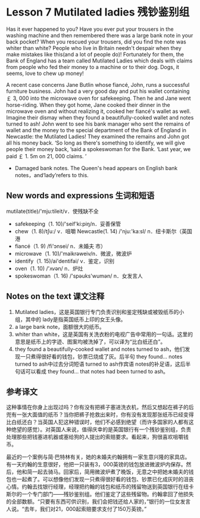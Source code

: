 # Lesson 7 Mutilated ladies 残钞鉴别组
Has it ever happened to you? Have you ever put your trousers in the washing machine and then remembered there was a large bank note in your back pocket? When you rescued your trousers, did you find the note was whiter than white? People who live in Britain needn't despair when they make mistakes like this(and a lot of people do)! Fortunately for them, the Bank of England has a team called Mutilated Ladies which deals with claims from people who fed their money to a machine or to their dog. Dogs, it seems, love to chew up money!

A recent case concerns Jane Butlin whose fiancé, John, runs a successful furniture business. John had a very good day and put his wallet containing ￡ 3, 000 into the microwave oven for safekeeping. Then he and Jane went horse-riding. When they got home, Jane cooked their dinner in the microwave oven and without realizing it, cooked her fiancé's wallet as well. Imagine their dismay when they found a beautifully-cooked wallet and notes turned to ash! John went to see his bank manager who sent the remains of wallet and the money to the special department of the Bank of England in Newcastle: the Mutilated Ladies! They examined the remains and John got all his money back. ‘So long as there's something to identify, we will give people their money back, ’said a spokeswoman for the Bank. ‘Last year, we paid ￡ 1. 5m on 21, 000 claims. ’

* Damaged bank notes. The Queen's head appears on English bank notes，and‘lady’refers to this.

## New words and expressions 生词和短语

mutilate(title)/'mju:tileit/v．使残缺不全
* safekeeping（1. 10)/'seif'ki:piŋ/n．妥善保管
* chew（1. 8)/tʃu:/ v．咀嚼
	Newcastle(1. 14) /'nju:'ka:sl/ n．纽卡斯尔（英国港
* fiancé（1. 9) /fi'ɔnsei/ n．未婚夫 市）
* microwave（1. 10)/'maikrəweiv/n．微波，微波炉
* identify（1. 15)/ai'dentifai/ v．鉴定，识别
* oven（1. 10) /'ʌvən/ n．炉灶
* spokeswoman（1. 16) /'spəuks'wumən/ n．女发言人

## Notes on the text 课文注释

1. Mutilated ladies，这是英国银行专门负责识别和鉴定残缺或被毁纸币的小组，其中的 lady是指英国纸币上印的女王头像。
2. a large bank note，面额很大的纸币。
3. whiter than white，这是英国有关洗衣粉的电视广告中常用的一句话。这里的意思是纸币上的字迹、图案均被洗掉了，可以译为“比白纸还白”。
4. they found a beautifully-cooked wallet and notes turned to ash，他们发现一只煮得很好看的钱包，钞票已烧成了灰。后半句 they found… notes turned to ash中过去分词短语 turned to ash作宾语 notes的补足语，这后半句话可以看成 they found… that notes had been turned to ash。

## 参考译文

这种事情在你身上出现过吗？你有没有把裤子塞进洗衣机，然后又想起在裤子的后兜有一张大面值的纸币？当你把裤子抢救出来时，你有没有发现那张纸币已经变得比白纸还白？当英国人犯这种错误时，他们不必感到绝望（而许多国家的人都有这种绝望的感觉）。对英国人来说，值得庆幸的是英国银行有一个残钞鉴别组，负责处理那些把钱塞进机器或塞给狗的人提出的索赔要求。看起来，狗很喜欢咀嚼钱币。

最近的一个案例与简·巴特林有关，她的未婚夫约翰拥有一家生意兴隆的家具店。有一天约翰的生意很好，他把一只装有3，000英镑的钱包放进微波炉内保存。然后，他和简一起去骑马。回家后，简用微波炉煮了晚饭，无意之中把她未婚夫的钱包也一起煮了。可以想像他们发现一只煮得很好看的钱包、钞票已化成灰时的沮丧心情。约翰去找银行经理，经理把约翰的钱包和纸币的残留物送到英国银行在纽卡斯尔的一个专门部门——残钞鉴别组。他们鉴定了这些残留物。约翰拿回了他损失的全部数额。“只要有东西可供识别，我们会把钱还给人家的，”银行的一位女发言人说。“去年，我们对21，000起索赔要求支付了150万英镑。”
